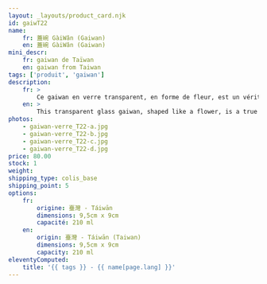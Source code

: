 ```yaml
---
layout: _layouts/product_card.njk
id: gaiwT22
name:
    fr: 蓋碗 GàiWǎn (Gaiwan) 
    en: 蓋碗 GàiWǎn (Gaiwan) 
mini_descr:
    fr: gaiwan de Taïwan
    en: gaiwan from Taiwan
tags: ['produit', 'gaiwan']
description: 
    fr: >
        Ce gaiwan en verre transparent, en forme de fleur, est un véritable bijou pour les amateurs de thé. Son design délicat et ses parois translucides permettent d’admirer la danse des feuilles lors de l’infusion.<!--more--> Léger et facile à manipuler, il ajoute une touche de poésie et d’élégance à vos moments de dégustation. 
    en: >
        This transparent glass gaiwan, shaped like a flower, is a true gem for tea enthusiasts. Its delicate design and translucent walls let you admire the dance of the tea leaves during infusion.<!--more--> Lightweight and easy to handle, it adds a touch of poetry and elegance to your tea moments.
photos:
    - gaiwan-verre_T22-a.jpg
    - gaiwan-verre_T22-b.jpg
    - gaiwan-verre_T22-c.jpg
    - gaiwan-verre_T22-d.jpg
price: 80.00
stock: 1
weight: 
shipping_type: colis_base
shipping_point: 5
options:
    fr:
        origine: 臺灣 - Táiwān
        dimensions: 9,5cm x 9cm
        capacité: 210 ml
    en:
        origin: 臺灣 - Táiwān (Taiwan)
        dimensions: 9,5cm x 9cm
        capacity: 210 ml
eleventyComputed:
    title: '{{ tags }} - {{ name[page.lang] }}'
---
```

